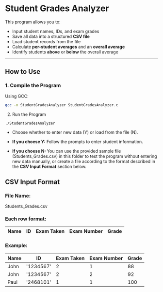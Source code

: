 #  Student Grades Analyzer

This program allows you to:

-  Input student names, IDs, and exam grades  
-  Save all data into a structured **CSV file**  
-  Load student records from the file  
-  Calculate **per-student averages** and an **overall average**  
-  Identify students **above** or **below** the overall average  

---

##  How to Use

### 1. Compile the Program

Using GCC:

```bash
gcc -o StudentGradesAnalyzer StudentGradesAnalyzer.c
```

2. Run the Program
```bash
./StudentGradesAnalyzer
```

- Choose whether to enter new data (Y) or load from the file (N).

- **If you choese Y:** Follow the prompts to enter student information.

- **If you choese N:** You can use the provided sample file (Students_Grades.csv) in this folder to test the program without entering new data manually, or create a file according to the format described in the **CSV Input Format** section below.



## CSV Input Format
### File Name:
 Students_Grades.csv

### Each row format:

| Name       | ID        | Exam Taken | Exam Number | Grade |
|------------|-----------|------------|--------------|-------|

### Example:

| Name       | ID        | Exam Taken | Exam Number | Grade |
|------------|-----------|------------|--------------|-------|
| John       | '1234567' | 2          | 1            | 88    |
| John        | '1234567' | 2          | 2            | 92    |
| Paul      | '2468101' | 1          | 1            | 100    |